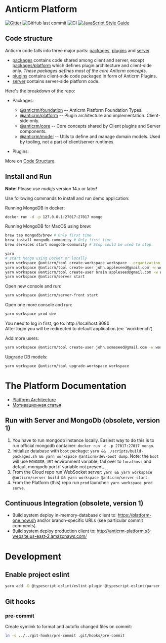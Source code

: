 # Anticrm Platform

[![Gitter](https://badges.gitter.im/anticrm/community.svg)](https://gitter.im/anticrm/community?utm_source=badge&utm_medium=badge&utm_campaign=pr-badge) ![GitHub last commit](https://img.shields.io/github/last-commit/anticrm/platform) ![CI](https://github.com/anticrm/platform/workflows/CI/badge.svg) [![JavaScript Style Guide](https://img.shields.io/badge/code_style-standard-brightgreen.svg)](https://standardjs.com)

## Code structure

Anticrm code falls into three major parts: [packages](./packages), [plugins](./plugins) and [server](./server).

- [packages](./packages) contains code shared among client and server, except [packages/platform](./packages/platform)
  which defines plugin architecture and client-side only. _These packages defines most of the core Anticrm concepts._
- [plugins](./plugins) contains client-side code packaged in form of Anticrm Plugins.
- [server](./server) contains server-side platform code.

Here's the breakdown of the repo:

- Packages:

  - [@anticrm/foundation](./packages/foundation) –- Anticrm Platform Foundation Types.
  - [@anticrm/platform](./packages/platform) -- Plugin architecture and implementation. Client-side only.
  - [@anticrm/core](./packages/core) -- Core concepts shared by Client plugins and Server components.
  - [@anticrm/model](./packages/model) -- Utils to define and manage domain models. Used by tooling, not a part of
    client/server runtimes.

- Plugins:

More on [Code Structure](https://platform-one.now.sh/docs/concepts/code-structure/).

## Install and Run

**Note:** Please use _nodejs_ version 14.x or later!

Use following commands to install and run demo application:

Running MongoDB in docker:

```bash
docker run -d -p 127.0.0.1:27017:27017 mongo
```

Running MongoDB for MacOS using brew:

```bash
brew tap mongodb/brew # Only first time
brew install mongodb-community # Only first time
brew services start mongodb-community # Stop could be used to stop.
```

```bash
yarn
# start Mongo using Docker or locally
yarn workspace @anticrm/tool create-workspace workspace --organization "My Organization"
yarn workspace @anticrm/tool create-user john.appleseed@gmail.com -w workspace -p 123 -f "John Appleseed"
yarn workspace @anticrm/tool create-user brain.appleseed@gmail.com -w workspace -p 123 -f "Brain Appleseed"
yarn workspace @anticrm/server start
```

Open new console and run:

```bash
yarn workspace @anticrm/server-front start
```

Open one more console and run:

```bash
yarn workspace prod dev
```

You need to log in first, go to: http://localhost:8080  
After login you will be redirected to default application (ex: 'workbench')

Add more users:

```bash
yarn workspace @anticrm/tool create-user john.someseed@gmail.com -w workspace -p 123 -f "John Someseed"
```

Upgrade DB models:

```bash
yarn workspace @anticrm/tool upgrade-workspace workspace
```

# The Platform Documentation

- [Platform Architecture](https://platform-one.now.sh/docs/concepts/architecture/)
- [Мотивационная статья](https://medium.com/платформа/го-я-создал-4250ec3dab76)

## Run with Server and MongoDb (obsolete, version 1)

1. You have to run mongodb instance locally. Easiest way to do this is to run official mongodb
   container: `docker run -d -p 27017:27017 mongo`.
2. Initialize database with `boot`
   package: `yarn && ./scripts/build-packages.sh && yarn workspace @anticrm/dev-boot dump`. Note: the `boot` will
   use `MONGODB_URI` environment variable, fail over to `localhost` and default mongodb port if variable not present.
3. From the Cloud repo run WebSocket
   server: `yarn && yarn workspace @anticrm/server build && yarn workspace @anticrm/server start`.
4. From the Platform (this) repo run `prod` launcher: `yarn workspace prod serve`.

## Continuous Integration (obsolete, version 1)

- Build system deploy in-memory-database client to: https://platform-one.now.sh and/or branch-specific URLs (see
  particular commit comments).
- Build system deploy production client to: http://anticrm-platform.s3-website.us-east-2.amazonaws.com/

# Development

## Enable project eslint

```bash
yarn add -D @typescript-eslint/eslint-plugin @typescript-eslint/parser eslint eslint-config-standard eslint-plugin-import eslint-plugin-node eslint-plugin-promise eslint-plugin-standard`
```

## Git hooks

### pre-commit

Create symlink to format and autofix changed files on commit:

```bash
ln -s ../../git-hooks/pre-commit .git/hooks/pre-commit
```
